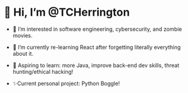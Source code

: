  <h1>👋 Hi, I’m @TCHerrington </h1>

- 👀 I’m interested in software engineering, cybersecurity, and zombie movies.
- 🌱 I’m currently re-learning React after forgetting literally everything about it.
- 🌱 Aspiring to learn: more Java, improve back-end dev skills, threat hunting/ethical hacking!

- ✨Current personal project: Python Boggle!

<!---
TCHerrington/TCHerrington is a ✨ special ✨ repository because its `README.md` (this file) appears on your GitHub profile.
You can click the Preview link to take a look at your changes.
--->
